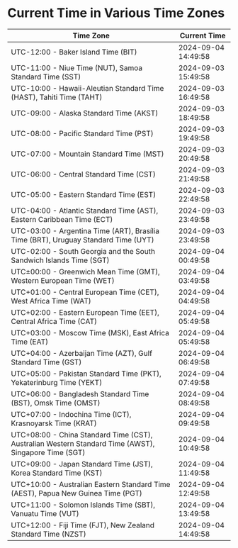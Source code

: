 # Current Time in Various Time Zones

| Time Zone | Current Time |
|-----------|--------------|
| UTC-12:00 - Baker Island Time (BIT) | 2024-09-04 14:49:58 |
| UTC-11:00 - Niue Time (NUT), Samoa Standard Time (SST) | 2024-09-03 15:49:58 |
| UTC-10:00 - Hawaii-Aleutian Standard Time (HAST), Tahiti Time (TAHT) | 2024-09-03 16:49:58 |
| UTC-09:00 - Alaska Standard Time (AKST) | 2024-09-03 18:49:58 |
| UTC-08:00 - Pacific Standard Time (PST) | 2024-09-03 19:49:58 |
| UTC-07:00 - Mountain Standard Time (MST) | 2024-09-03 20:49:58 |
| UTC-06:00 - Central Standard Time (CST) | 2024-09-03 21:49:58 |
| UTC-05:00 - Eastern Standard Time (EST) | 2024-09-03 22:49:58 |
| UTC-04:00 - Atlantic Standard Time (AST), Eastern Caribbean Time (ECT) | 2024-09-03 23:49:58 |
| UTC-03:00 - Argentina Time (ART), Brasília Time (BRT), Uruguay Standard Time (UYT) | 2024-09-03 23:49:58 |
| UTC-02:00 - South Georgia and the South Sandwich Islands Time (SGT) | 2024-09-04 00:49:58 |
| UTC±00:00 - Greenwich Mean Time (GMT), Western European Time (WET) | 2024-09-04 03:49:58 |
| UTC+01:00 - Central European Time (CET), West Africa Time (WAT) | 2024-09-04 04:49:58 |
| UTC+02:00 - Eastern European Time (EET), Central Africa Time (CAT) | 2024-09-04 05:49:58 |
| UTC+03:00 - Moscow Time (MSK), East Africa Time (EAT) | 2024-09-04 05:49:58 |
| UTC+04:00 - Azerbaijan Time (AZT), Gulf Standard Time (GST) | 2024-09-04 06:49:58 |
| UTC+05:00 - Pakistan Standard Time (PKT), Yekaterinburg Time (YEKT) | 2024-09-04 07:49:58 |
| UTC+06:00 - Bangladesh Standard Time (BST), Omsk Time (OMST) | 2024-09-04 08:49:58 |
| UTC+07:00 - Indochina Time (ICT), Krasnoyarsk Time (KRAT) | 2024-09-04 09:49:58 |
| UTC+08:00 - China Standard Time (CST), Australian Western Standard Time (AWST), Singapore Time (SGT) | 2024-09-04 10:49:58 |
| UTC+09:00 - Japan Standard Time (JST), Korea Standard Time (KST) | 2024-09-04 11:49:58 |
| UTC+10:00 - Australian Eastern Standard Time (AEST), Papua New Guinea Time (PGT) | 2024-09-04 12:49:58 |
| UTC+11:00 - Solomon Islands Time (SBT), Vanuatu Time (VUT) | 2024-09-04 13:49:58 |
| UTC+12:00 - Fiji Time (FJT), New Zealand Standard Time (NZST) | 2024-09-04 14:49:58 |
